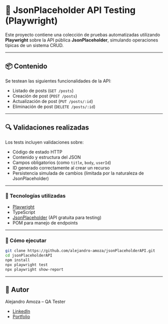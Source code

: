 # 🧪 JsonPlaceholder API Testing (Playwright)

Este proyecto contiene una colección de pruebas automatizadas utilizando **Playwright** sobre la API pública **JsonPlaceholder**, simulando operaciones típicas de un sistema CRUD.

---

## 📦 Contenido

Se testean las siguientes funcionalidades de la API:

- Listado de posts (`GET /posts`)
- Creación de post (`POST /posts`)
- Actualización de post (`PUT /posts/:id`)
- Eliminación de post (`DELETE /posts/:id`)

---

## 🔍 Validaciones realizadas

Los tests incluyen validaciones sobre:

- Código de estado HTTP
- Contenido y estructura del JSON
- Campos obligatorios (como `title`, `body`, `userId`)
- ID generado correctamente al crear un recurso
- Persistencia simulada de cambios (limitada por la naturaleza de JsonPlaceholder)

---

### 🧪 Tecnologías utilizadas
- [Playwright](https://playwright.dev/)
- TypeScript
- [JsonPlaceholder](https://jsonplaceholder.typicode.com/) (API gratuita para testing)
- POM para manejo de endpoints

---

### 🚀 Cómo ejecutar

```bash
git clone https://github.com/alejandro-amoza/jsonPlaceholderAPI.git
cd jsonPlaceholderAPI
npm install
npx playwright test
npx playwright show-report
```

---

## 🙌 Autor
Alejandro Amoza – QA Tester
- [LinkedIn](https://www.linkedin.com/in/alejandro-amoza)
- [Portfolio](https://alejandro-amoza.github.io/portfolio)
